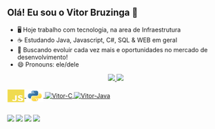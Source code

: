 ## Olá! Eu sou o Vitor Bruzinga 🙂

- 🖥 Hoje trabalho com tecnologia, na area de Infraestrutura
- ☕ Estudando Java, Javascript, C#, SQL & WEB em geral
- 🚀 Buscando evoluir cada vez mais e oportunidades no mercado de desenvolvimento!
- 😄 Pronouns: ele/dele

<div align="center">
  <a href="https://github.com/vitorbruzinga">
  <img height="180em" src="https://github-readme-stats.vercel.app/api?username=vitorbruzinga&show_icons=true&theme=cobalt&include_all_commits=true&count_private=true"/>
  <img height="180em" src="https://github-readme-stats.vercel.app/api/top-langs/?username=vitorbruzinga&layout=compact&langs_count=16&theme=cobalt"/>
</div>

<div style="display: inline_block"><br>
  <img align="center" alt="Vitor" height="30" width="40" src="https://raw.githubusercontent.com/devicons/devicon/master/icons/javascript/javascript-plain.svg">
  <img align="center" alt="Vitor-Python" height="30" width="40" src="https://raw.githubusercontent.com/devicons/devicon/master/icons/python/python-original.svg">
  <img align="center" alt="Vitor-C" height="30" width="40" src="https://cdn.jsdelivr.net/gh/devicons/devicon/icons/c/c-original.svg" />
  <img align="center" alt="Vitor-Java" height="30" width="40" src="https://cdn.jsdelivr.net/gh/devicons/devicon/icons/java/java-original-wordmark.svg" />
          
##

<div>
  <a href="https://api.whatsapp.com/send?phone=5531997107716" target="_blank"><img src="https://img.shields.io/badge/WhatsApp-25D366?style=for-the-badge&logo=whatsapp&logoColor=white"></a>   
  <a href="https://www.linkedin.com/in/vitor-bruzinga-7aa760210/" target="_blank"><img src="https://img.shields.io/badge/-LinkedIn-%230077B5?style=for-the-badge&logo=linkedin&logoColor=white" target="_blank"></a>   
  <a href = "mailto:vitorbruzinga@gmail.com" target="_blank"><img src="https://img.shields.io/badge/Gmail-D14836?style=for-the-badge&logo=gmail&logoColor=white" target="_blank"></a>
  <a href="https://www.instagram.com/vitor_bruzinga/" target="_blank"><img src="https://img.shields.io/badge/-Instagram-%23E4405F?style=for-the-badge&logo=instagram&logoColor=white" target="_blank"></a>

</div>
 
  
